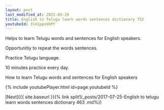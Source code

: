 ```yaml
---
layout: post
last_modified_at: 2021-03-29
title: English to Telugu learn words sentences dictionary 752 
youtubeId: 3lm1ppoUXPY
---
```

 
 
Helps to learn Telugu words and sentences for English speakers.

Opportunitiy to repeat the words sentences. 

Practice Telugu language. 
 
10 minutes practice every day. 
 
How to learn Telugu words and sentences for English speakers 
 
{% include youtubePlayer.html id=page.youtubeId %}
 
 
[Next]({{ site.baseurl }}{% link  split1/_posts/2017-07-25-English to telugu learn words sentences dictionary 463 .md%})
 
